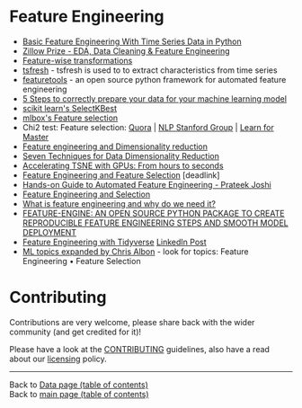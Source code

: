 # Feature Engineering

- [Basic Feature Engineering With Time Series Data in Python](http://machinelearningmastery.com/basic-feature-engineering-time-series-data-python/)
- [Zillow Prize - EDA, Data Cleaning & Feature Engineering](https://www.kaggle.com/lauracozma/eda-data-cleaning-feature-engineering)
- [Feature-wise transformations](https://distill.pub/2018/feature-wise-transformations)
- [tsfresh](https://tsfresh.readthedocs.io/en/latest/text/introduction.html) - tsfresh is used to to extract characteristics from time series
- [featuretools](https://github.com/featuretools/featuretools/) - an open source python framework for automated feature engineering
- [5 Steps to correctly prepare your data for your machine learning model](https://towardsdatascience.com/5-steps-to-correctly-prep-your-data-for-your-machine-learning-model-c06c24762b73?gi=6b4a6895ab1)
- [scikit learn's SelectKBest](https://scikit-learn.org/stable/modules/generated/sklearn.feature_selection.SelectKBest.html)
- [mlbox's Feature selection](https://mlbox.readthedocs.io/en/latest/features.html)
- Chi2 test: Feature selection: [Quora](https://www.quora.com/How-is-chi-test-used-for-feature-selection-in-machine-learning) | [NLP Stanford Group](https://nlp.stanford.edu/IR-book/html/htmledition/feature-selectionchi2-feature-selection-1.html) | [Learn for Master](http://www.learn4master.com/machine-learning/chi-square-test-for-feature-selection)
- [Feature engineering and Dimensionality reduction](https://towardsdatascience.com/dimensionality-reduction-for-machine-learning-80a46c2ebb7e)
- [Seven Techniques for Data Dimensionality Reduction](https://www.kdnuggets.com/2015/05/7-methods-data-dimensionality-reduction.html)
- [Accelerating TSNE with GPUs: From hours to seconds](https://www.linkedin.com/posts/montrealai_machinelearning-datavisualization-datascience-activity-6628828524566331392-Cua_)
- [Feature Engineering and Feature Selection](https://media.licdn.com/dms/document/C511FAQF45u2wk4WYKQ/feedshare-document-pdf-analyzed/0?e=1570834800&v=beta&t=lNVqtm3JJYvvPHpsl0uc6mZJjVGWgJ8Toz29tNJA4GI) [deadlink]
- [Hands-on Guide to Automated Feature Engineering - Prateek Joshi](https://www.linkedin.com/posts/vipulppatel_hands-on-guide-to-automated-feature-engineering-ugcPost-6612564773705924608-Utyb)
- [Feature Engineering and Selection](https://www.linkedin.com/posts/nabihbawazir_feature-engineering-and-selection-ugcPost-6603534412548280320-XTIX)
- [What is feature engineering and why do we need it?](https://www.linkedin.com/posts/srivatsan-srinivasan-b8131b_datascience-machinelearning-ml-activity-6623556433189363712-O7c4)
- [FEATURE-ENGINE: AN OPEN SOURCE PYTHON PACKAGE TO CREATE REPRODUCIBLE FEATURE ENGINEERING STEPS AND SMOOTH MODEL DEPLOYMENT](https://www.trainindata.com/feature-engine)
- [Feature Engineering with Tidyverse](https://www.datasciencecentral.com/profiles/blogs/feature-engineering-with-tidyverse) [LinkedIn Post](https://www.linkedin.com/posts/data-science-central_feature-engineering-with-tidyverse-activity-6645714064209166337-4szB)
- [ML topics expanded by Chris Albon](https://chrisalbon.com/#machine_learning) - look for topics: Feature Engineering • Feature Selection

# Contributing

Contributions are very welcome, please share back with the wider community (and get credited for it)!

Please have a look at the [CONTRIBUTING](../CONTRIBUTING.md) guidelines, also have a read about our [licensing](../LICENSE.md) policy.

---

Back to [Data page (table of contents)](README.md)</br>
Back to [main page (table of contents)](../README.md)